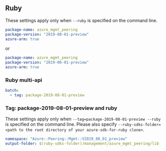 ## Ruby

These settings apply only when `--ruby` is specified on the command line.

``` yaml
package-name: azure_mgmt_peering
package-version: "2019-08-01-preview"
azure-arm: true
```
or
``` yaml
package-name: azure_mgmt_peering
package-version: "2019-06-01-preview"
azure-arm: true
```

### Ruby multi-api
``` yaml $(ruby) && $(multiapi)
batch:
  - tag: package-2019-08-01-preview
```

### Tag: package-2019-08-01-preview and ruby

These settings apply only when `--tag=package-2019-08-01-preview --ruby` is specified on the command line.
Please also specify `--ruby-sdks-folder=<path to the root directory of your azure-sdk-for-ruby clone>`.

``` yaml $(tag) == 'package-2019-08-01-preview' && $(ruby)
namespace: "Azure::Peering::Mgmt::V2019_08_01_preview"
output-folder: $(ruby-sdks-folder)/management/azure_mgmt_peering/lib
```